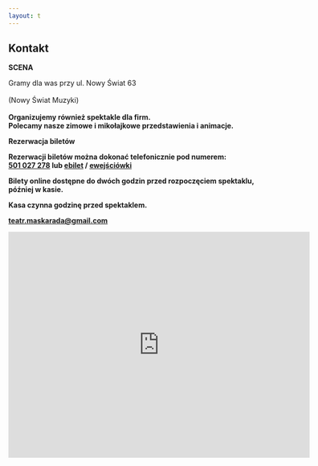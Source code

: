 ```yaml
---
layout: t
---
```


## Kontakt

**SCENA**

Gramy dla was przy ul. Nowy Świat 63<br/><br/>
(Nowy Świat Muzyki)<br/><br/><b/>
Organizujemy również spektakle dla firm. <br />
Polecamy nasze zimowe i mikołajkowe przedstawienia i animacje.

**Rezerwacja biletów**

Rezerwacji biletów można dokonać telefonicznie pod numerem:  
<a href="tel:501-027-278" onClick="fbq('track', 'CallFromContact');"> 501 027 278</a> lub [ebilet](https://www.ebilet.pl/szukaj.php?t=o&oid=1233) / [ewejściówki](https://ewejsciowki.pl/warszawa/oferty/teatr-maskarada,333)

Bilety online dostępne do dwóch godzin przed rozpoczęciem spektaklu, później w kasie.

Kasa czynna godzinę przed spektaklem.

teatr.maskarada@gmail.com

<iframe width="600" height="450" frameborder="0" style="border:0" src="https://www.google.com/maps/embed/v1/place?q=Teatr+Maskarada+dla+dzieci&key=AIzaSyAj10GiD4y7BTXuxJbZHsQrkio4VBCvoXU" allowfullscreen></iframe>

<!--
Spektakle kwietniowe pokazujemy na scenie teatralnej <br />Domu Kultury Praga na ul. Dąbrowszczaków 2/4<br /><br />tel. 501 027 278

<br /><br />

<form target="_blank" method="get" action="http://maps.google.com/maps">
Wpisz po przecinku nazwę ulicy, z której do nas wyruszasz :
<input type="text" value="Warszawa," name="saddr">
<input type="hidden" value="Warszawa, Dąbrowszczaków 2" name="daddr">
<input type="submit" value=" Pokaż trasę ">
 </form>

<br />
-->
